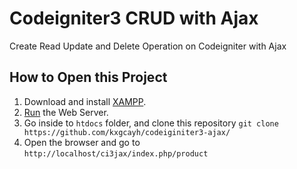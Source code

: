 # Codeigniter3 CRUD with Ajax
Create Read Update and Delete Operation on Codeigniter with Ajax

## How to Open this Project
1. Download and install [XAMPP](https://www.apachefriends.org/download.html).
2. [Run](https://blog.udemy.com/xampp-tutorial/) the Web Server.
3. Go inside to `htdocs` folder, and clone this repository `git clone https://github.com/kxgcayh/codeiginiter3-ajax/`
4. Open the browser and go to `http://localhost/ci3jax/index.php/product`
